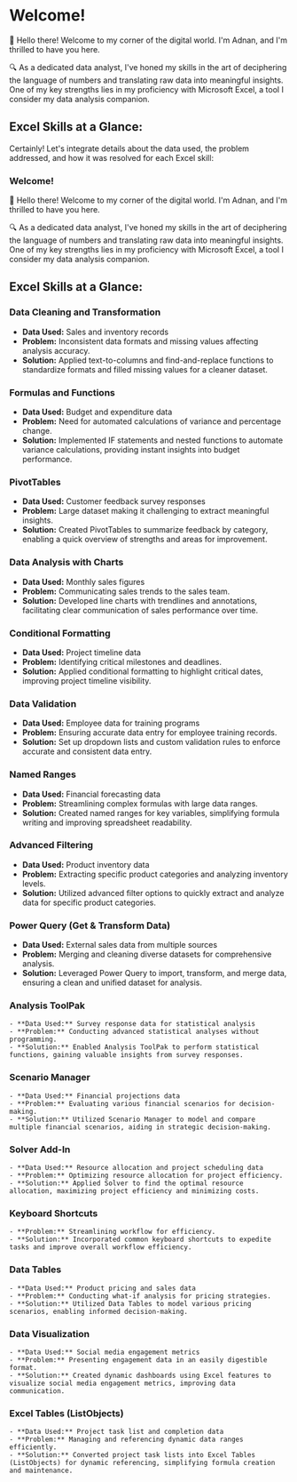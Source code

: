 # Welcome!

👋 Hello there! Welcome to my corner of the digital world. I'm Adnan, and I'm thrilled to have you here.

🔍 As a dedicated data analyst, I've honed my skills in the art of deciphering the language of numbers and translating raw data into meaningful insights. One of my key strengths lies in my proficiency with Microsoft Excel, a tool I consider my data analysis companion.

## Excel Skills at a Glance:

Certainly! Let's integrate details about the data used, the problem addressed, and how it was resolved for each Excel skill:

### Welcome!

👋 Hello there! Welcome to my corner of the digital world. I'm Adnan, and I'm thrilled to have you here.

🔍 As a dedicated data analyst, I've honed my skills in the art of deciphering the language of numbers and translating raw data into meaningful insights. One of my key strengths lies in my proficiency with Microsoft Excel, a tool I consider my data analysis companion.

## Excel Skills at a Glance:

### Data Cleaning and Transformation
   - **Data Used:** Sales and inventory records
   - **Problem:** Inconsistent data formats and missing values affecting analysis accuracy.
   - **Solution:** Applied text-to-columns and find-and-replace functions to standardize formats and filled missing values for a cleaner dataset.

### Formulas and Functions 
   - **Data Used:** Budget and expenditure data
   - **Problem:** Need for automated calculations of variance and percentage change.
   - **Solution:** Implemented IF statements and nested functions to automate variance calculations, providing instant insights into budget performance.

### PivotTables
   - **Data Used:** Customer feedback survey responses
   - **Problem:** Large dataset making it challenging to extract meaningful insights.
   - **Solution:** Created PivotTables to summarize feedback by category, enabling a quick overview of strengths and areas for improvement.

### Data Analysis with Charts
   - **Data Used:** Monthly sales figures
   - **Problem:** Communicating sales trends to the sales team.
   - **Solution:** Developed line charts with trendlines and annotations, facilitating clear communication of sales performance over time.

### Conditional Formatting
   - **Data Used:** Project timeline data
   - **Problem:** Identifying critical milestones and deadlines.
   - **Solution:** Applied conditional formatting to highlight critical dates, improving project timeline visibility.

### Data Validation
   - **Data Used:** Employee data for training programs
   - **Problem:** Ensuring accurate data entry for employee training records.
   - **Solution:** Set up dropdown lists and custom validation rules to enforce accurate and consistent data entry.

### Named Ranges
   - **Data Used:** Financial forecasting data
   - **Problem:** Streamlining complex formulas with large data ranges.
   - **Solution:** Created named ranges for key variables, simplifying formula writing and improving spreadsheet readability.

### Advanced Filtering
   - **Data Used:** Product inventory data
   - **Problem:** Extracting specific product categories and analyzing inventory levels.
   - **Solution:** Utilized advanced filter options to quickly extract and analyze data for specific product categories.

### Power Query (Get & Transform Data) 
   - **Data Used:** External sales data from multiple sources
   - **Problem:** Merging and cleaning diverse datasets for comprehensive analysis.
   - **Solution:** Leveraged Power Query to import, transform, and merge data, ensuring a clean and unified dataset for analysis.

### Analysis ToolPak
    - **Data Used:** Survey response data for statistical analysis
    - **Problem:** Conducting advanced statistical analyses without programming.
    - **Solution:** Enabled Analysis ToolPak to perform statistical functions, gaining valuable insights from survey responses.

### Scenario Manager
    - **Data Used:** Financial projections data
    - **Problem:** Evaluating various financial scenarios for decision-making.
    - **Solution:** Utilized Scenario Manager to model and compare multiple financial scenarios, aiding in strategic decision-making.

### Solver Add-In
    - **Data Used:** Resource allocation and project scheduling data
    - **Problem:** Optimizing resource allocation for project efficiency.
    - **Solution:** Applied Solver to find the optimal resource allocation, maximizing project efficiency and minimizing costs.

### Keyboard Shortcuts
    - **Problem:** Streamlining workflow for efficiency.
    - **Solution:** Incorporated common keyboard shortcuts to expedite tasks and improve overall workflow efficiency.

### Data Tables
    - **Data Used:** Product pricing and sales data
    - **Problem:** Conducting what-if analysis for pricing strategies.
    - **Solution:** Utilized Data Tables to model various pricing scenarios, enabling informed decision-making.

### Data Visualization
    - **Data Used:** Social media engagement metrics
    - **Problem:** Presenting engagement data in an easily digestible format.
    - **Solution:** Created dynamic dashboards using Excel features to visualize social media engagement metrics, improving data communication.

### Excel Tables (ListObjects)
    - **Data Used:** Project task list and completion data
    - **Problem:** Managing and referencing dynamic data ranges efficiently.
    - **Solution:** Converted project task lists into Excel Tables (ListObjects) for dynamic referencing, simplifying formula creation and maintenance.
